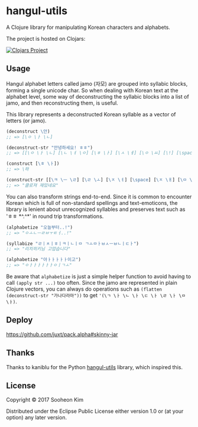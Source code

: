 # hangul-utils

A Clojure library for manipulating Korean characters and alphabets.

The project is hosted on Clojars:

[![Clojars Project](https://img.shields.io/clojars/v/hangul-utils.svg)](https://clojars.org/hangul-utils)

## Usage
Hangul alphabet letters called jamo (자모) are grouped into syllabic blocks, forming a single unicode char. So when dealing with Korean text at the alphabet level, some way of deconstructing the syllabic blocks into a list of jamo, and then reconstructing them, is useful.

This library represents a deconstructed Korean syllable as a vector of letters (or jamo).

```clojure
(deconstruct \안)
;; => [\ㅇ \ㅏ \ㄴ]

(deconstruct-str "안녕하세요! ㅎㅎ")
;; => [[\ㅇ \ㅏ \ㄴ] [\ㄴ \ㅕ \ㅇ] [\ㅎ \ㅏ] [\ㅅ \ㅔ] [\ㅇ \ㅛ] [\!] [\space] [\ㅎ] [\ㅎ]]

(construct [\ㅎ \ㅏ])
;; => \하

(construct-str [[\ㅋ \ㅡ \ㄹ] [\ㄹ \ㅗ] [\ㅈ \ㅕ] [\space] [\ㅈ \ㅐ] [\ㅁ \ㅣ \ㅆ] [\ㄴ \ㅔ] [\ㅇ \ㅛ]])
;; => "클로져 재밌네요"
```

You can also transform strings end-to-end. Since it is common to encounter Korean which is full of non-standard spellings and text-emoticons, the library is lenient about unrecognized syllables and preserves text such as 'ㅎㅎ \*^.^\*' in round trip transformations.

```clojure
(alphabetize "오늘부터..!")
;; => "ㅇㅗㄴㅡㄹㅂㅜㅌㅓ..!"

(syllabize "ㄹㅣㅊㅣㅎㅣㅋㅣㄴㅣㅁ ㄱㅗㅁㅏㅂㅅㅡㅂㄴㅣㄷㅏ")
;; => "리치히키님 고맙습니다"

(alphabetize "아ㅏㅏㅏㅏㅏ이고")
;; => "ㅇㅏㅏㅏㅏㅏㅏㅇㅣㄱㅗ"
```

Be aware that `alphabetize` is just a simple helper function to avoid having to call `(apply str ...)` too often. Since the jamo are represented in plain Clojure vectors, you can always do operations such as `(flatten (deconstruct-str "가나다라마"))` to get `'(\ㄱ \ㅏ \ㄴ \ㅏ \ㄷ \ㅏ \ㄹ \ㅏ \ㅁ \ㅏ)`.

## Deploy

https://github.com/juxt/pack.alpha#skinny-jar

## Thanks

Thanks to kaniblu for the Python [hangul-utils](https://github.com/kaniblu/hangul-utils) library, which inspired this.

## License

Copyright © 2017 Sooheon Kim

Distributed under the Eclipse Public License either version 1.0 or (at
your option) any later version.

